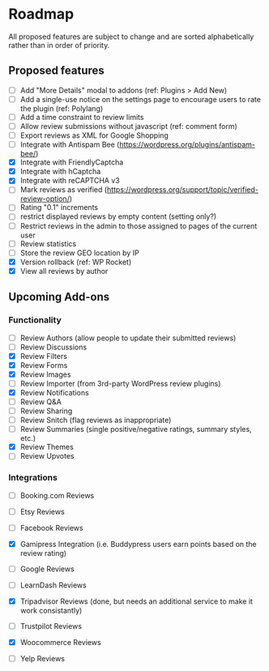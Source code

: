 # Roadmap

All proposed features are subject to change and are sorted alphabetically rather than in order of priority.

## Proposed features

- [ ] Add "More Details" modal to addons (ref: Plugins > Add New)
- [ ] Add a single-use notice on the settings page to encourage users to rate the plugin (ref: Polylang)
- [ ] Add a time constraint to review limits
- [ ] Allow review submissions without javascript (ref: comment form)
- [ ] Export reviews as XML for Google Shopping
- [ ] Integrate with Antispam Bee (https://wordpress.org/plugins/antispam-bee/)
- [x] Integrate with FriendlyCaptcha
- [x] Integrate with hCaptcha
- [x] Integrate with reCAPTCHA v3
- [ ] Mark reviews as verified (https://wordpress.org/support/topic/verified-review-option/)
- [ ] Rating "0.1" increments
- [ ] restrict displayed reviews by empty content (setting only?)
- [ ] Restrict reviews in the admin to those assigned to pages of the current user
- [ ] Review statistics
- [ ] Store the review GEO location by IP
- [x] Version rollback (ref: WP Rocket)
- [x] View all reviews by author

## Upcoming Add-ons

### Functionality

- [ ] Review Authors (allow people to update their submitted reviews)
- [ ] Review Discussions
- [x] Review Filters
- [x] Review Forms
- [x] Review Images
- [ ] Review Importer (from 3rd-party WordPress review plugins)
- [x] Review Notifications
- [ ] Review Q&A
- [ ] Review Sharing
- [ ] Review Snitch (flag reviews as inappropriate)
- [ ] Review Summaries (single positive/negative ratings, summary styles, etc.)
- [x] Review Themes
- [ ] Review Upvotes

### Integrations

- [ ] Booking.com Reviews
- [ ] Etsy Reviews
- [ ] Facebook Reviews
- [x] Gamipress Integration (i.e. Buddypress users earn points based on the review rating)
- [ ] Google Reviews
- [ ] LearnDash Reviews
- [x] Tripadvisor Reviews (done, but needs an additional service to make it work consistantly)
- [ ] Trustpilot Reviews
- [x] Woocommerce Reviews
- [ ] Yelp Reviews

